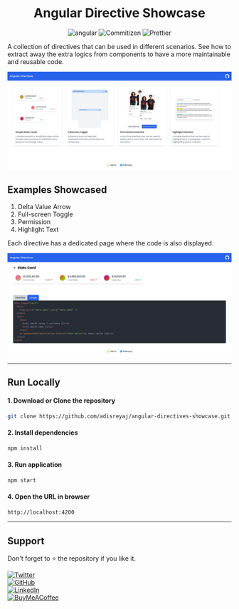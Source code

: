 <h1 align="center">Angular Directive Showcase</h1>
<p align="center">
  <img src="https://img.shields.io/badge/Angular-v12-red?style=for-the-badge&logo=angular" alt="angular">
  <img src="https://img.shields.io/badge/Conventional Commits-friendly-brightgreen.svg?style=for-the-badge&logo=git" alt="Commitizen">
  <img src="https://img.shields.io/badge/Styled_with-Prettier-ff69b4.svg?style=for-the-badge&logo=prettier" alt="Prettier">
</p>

A collection of directives that can be used in different scenarios. See how to extract
away the extra logics from components to have a more maintainable and reusable code.

![Angular Directives Showcase](./docs/assets/feature-image.jpg)

## Examples Showcased

1. Delta Value Arrow
2. Full-screen Toggle
3. Permission
4. Highlight Text

Each directive has a dedicated page where the code is also displayed.

![Angular Directives Detail](./docs/assets/detail-page.jpg)

---

## Run Locally

#### 1. Download or Clone the repository

```sh
git clone https://github.com/adisreyaj/angular-directives-showcase.git
```

#### 2. Install dependencies

```sh
npm install
```

#### 3. Run application

```sh
npm start
```

#### 4. Open the URL in browser

```
http://localhost:4200
```

---

## Support

Don't forget to ⭐ the repository if you like it.

 <a href="https://twitter.com/AdiSreyaj">
 <img alt="Twitter" src="https://img.shields.io/badge/@Adisreyaj-%231DA1F2.svg?style=for-the-badge&logo=Twitter&logoColor=white"/>
 </a>
 <br/>
 <a href="https://github.com/adisreyaj">
<img alt="GitHub" src="https://img.shields.io/badge/github-%23121011.svg?style=for-the-badge&logo=github&logoColor=white"/>
</a>
 <br/>
 <a href="https://www.linkedin.com/in/adithyasreyaj/">
 <img alt="LinkedIn" src="https://img.shields.io/badge/linkedin-%230077B5.svg?style=for-the-badge&logo=linkedin&logoColor=white"/>
</a>
 <br/>
 <a href="https://www.buymeacoffee.com/adisreyaj">
 <img alt="BuyMeACoffee" src="https://img.shields.io/badge/Buy%20Me%20a%20Coffee-ffdd00?style=for-the-badge&logo=buy-me-a-coffee&logoColor=black" />
</a>
